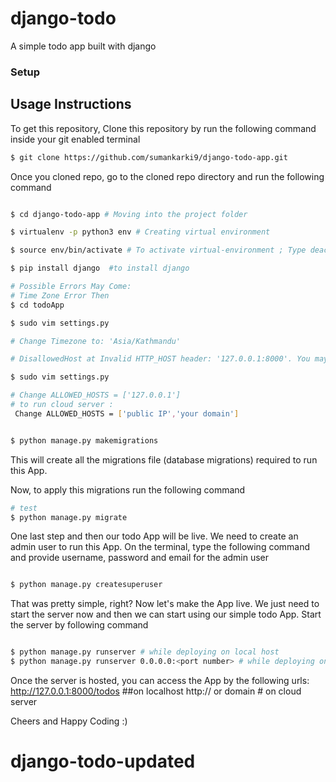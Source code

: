 # django-todo
A simple todo app built with django

### Setup
## Usage Instructions
To get this repository, Clone this repository by run the following command inside your git enabled terminal
```bash
$ git clone https://github.com/sumankarki9/django-todo-app.git
```

Once you cloned repo, go to the cloned repo directory and run the following command

```bash

$ cd django-todo-app # Moving into the project folder

$ virtualenv -p python3 env # Creating virtual environment

$ source env/bin/activate # To activate virtual-environment ; Type deactivate to deactivate the virtual environment

$ pip install django  #to install django 

# Possible Errors May Come:
# Time Zone Error Then 
$ cd todoApp 

$ sudo vim settings.py 

# Change Timezone to: 'Asia/Kathmandu'

# DisallowedHost at Invalid HTTP_HOST header: '127.0.0.1:8000'. You may need to add '127.0.0.1' to ALLOWED_HOSTS.

$ sudo vim settings.py

# Change ALLOWED_HOSTS = ['127.0.0.1']
# to run cloud server :
 Change ALLOWED_HOSTS = ['public IP','your domain']


$ python manage.py makemigrations
```
This will create all the migrations file (database migrations) required to run this App.

Now, to apply this migrations run the following command
```bash
# test
$ python manage.py migrate
```
One last step and then our todo App will be live. We need to create an admin user to run this App. On the terminal, type the following command and provide username, password and email for the admin user
```bash

$ python manage.py createsuperuser
```
That was pretty simple, right? Now let's make the App live. We just need to start the server now and then we can start using our simple todo App. Start the server by following command

```bash

$ python manage.py runserver # while deploying on local host
$ python manage.py runserver 0.0.0.0:<port number> # while deploying on cloud server
```

Once the server is hosted, you can access the App by the following urls:
http://127.0.0.1:8000/todos  ##on localhost
http://<your public ip > or domain # on cloud server 

Cheers and Happy Coding :)
# django-todo-updated
